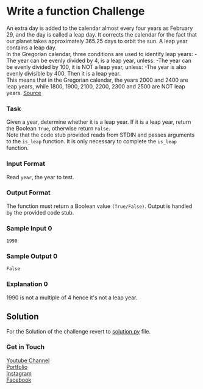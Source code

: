 # Write a function Challenge
An extra day is added to the calendar almost every four years as February 29, and the day is called a leap day. It corrects the calendar for the fact that our planet takes approximately 365.25 days to orbit the sun. A leap year contains a leap day. <br />
In the Gregorian calendar, three conditions are used to identify leap years:
-The year can be evenly divided by 4, is a leap year, unless: 
 -The year can be evenly divided by 100, it is NOT a leap year, unless: 
  -The year is also evenly divisible by 400. Then it is a leap year. <br />
This means that in the Gregorian calendar, the years 2000 and 2400 are leap years, while 1800, 1900, 2100, 2200, 2300 and 2500 are NOT leap years. [Source](http://www.timeanddate.com/date/leapyear.html)

### Task
Given a year, determine whether it is a leap year. If it is a leap year, return the Boolean `True`, otherwise return `False`.<br />
Note that the code stub provided reads from STDIN and passes arguments to the `is_leap` function. It is only necessary to complete the `is_leap` function. 

### Input Format 
Read `year`, the year to test. 

### Output Format
The function must return a Boolean value `(True/False)`. Output is handled by the provided code stub.

### Sample Input 0
```
1990
```
### Sample Output 0
```
False
```

### Explanation 0
1990 is not a multiple of 4 hence it's not a leap year. 


## Solution
For the Solution of the challenge revert to [solution.py](./solution.py) file.

### Get in Touch
[Youtube Channel](https://www.youtube.com/channel/UC9xQ06-ObRbAIqk4OUnlXeg)<br />
[Portfolio](https://imamdin-salimi.netlify.app)<br />
[Instagram](https://www.instagram.com/imamdinsalimi/)<br />
[Facebook](https://www.facebook.com/imamdin.salimi)<br />

